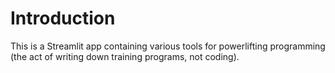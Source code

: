 # Introduction

This is a Streamlit app containing various tools for powerlifting programming
(the act of writing down training programs, not coding).

